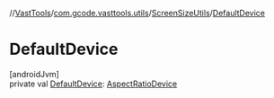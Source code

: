 //[VastTools](../../../index.md)/[com.gcode.vasttools.utils](../index.md)/[ScreenSizeUtils](index.md)/[DefaultDevice](-default-device.md)

# DefaultDevice

[androidJvm]\
private val [DefaultDevice](-default-device.md): [AspectRatioDevice](../../com.gcode.vasttools.model/-aspect-ratio-device/index.md)
